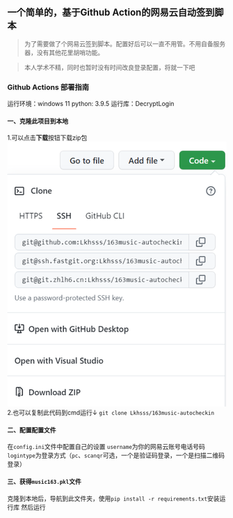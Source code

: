 ## 一个简单的，基于Github Action的网易云自动签到脚本
> 为了需要做了个网易云签到脚本。配置好后可以一直不用管。不用自备服务器，没有其他花里胡哨功能。

> 本人学术不精，同时也暂时没有时间改良登录配置，将就一下吧


### Github Actions 部署指南
运行环境：windows 11
python: 3.9.5
运行库：DecryptLogin
#### 一、克隆此项目到本地
1.可以点击**下载**按钮下载zip包
![下载zip包](./%E6%95%99%E7%A8%8B%E5%9B%BE%E7%89%87/%E4%B8%8B%E8%BD%BDzip%E5%8C%85.png)
2.也可以复制此代码到cmd运行↓
`git clone Lkhsss/163music-autocheckin`
#### 二、配置配置文件
在`config.ini`文件中配置自己的设置
`username`为你的网易云账号电话号码
`logintype`为登录方式（`pc`、`scanqr`可选，一个是验证码登录，一个是扫描二维码登录）
#### 三、获得`music163.pkl`文件
克隆到本地后，导航到此文件夹，使用`pip install -r requirements.txt`安装运行库
然后运行
